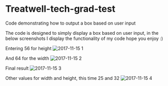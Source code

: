 # Treatwell-tech-grad-test
Code demonstrating how to output a box based on user input 

The code is designed to simply display a box based on user input, in the below screenshots I display the functionality of my code
hope you enjoy :) 

Entering 56 for height
![2017-11-15 1](https://user-images.githubusercontent.com/30897343/32851649-7130c2c4-ca2d-11e7-9ae6-4d786225d0ff.png)

And 64 for the width 
![2017-11-15 2](https://user-images.githubusercontent.com/30897343/32851747-c5494318-ca2d-11e7-9af7-674f5a9b11a6.png)

Final result 
![2017-11-15 3](https://user-images.githubusercontent.com/30897343/32851772-d75da878-ca2d-11e7-9d16-cae712137812.png)

Other values for width and height, this time 25 and 32 
![2017-11-15 4](https://user-images.githubusercontent.com/30897343/32851787-e2b86af0-ca2d-11e7-83aa-dd54575dfbc2.png)
